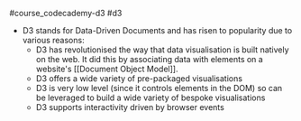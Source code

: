 #course_codecademy-d3 #d3

* D3 stands for Data-Driven Documents and has risen to popularity due to various reasons:
	* D3 has revolutionised the way that data visualisation is built natively on the web. It did this by associating data with elements on a website's [[Document Object Model]].
	* D3 offers a wide variety of pre-packaged visualisations
	* D3 is very low level (since it controls elements in the DOM) so can be leveraged to build a wide variety of bespoke visualisations
	* D3 supports interactivity driven by browser events